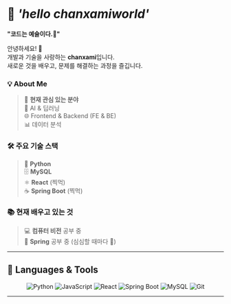 # 🚀 ***'hello chanxamiworld'***  
**"코드는 예술이다.🎨"** 

안녕하세요! 👋  
개발과 기술을 사랑하는 **chanxami**입니다.  
새로운 것을 배우고, 문제를 해결하는 과정을 즐깁니다.


### 💡 **About Me**  
>🎯 **현재 관심 있는 분야**  
>🤖 AI & 딥러닝  
>🌐 Frontend & Backend (FE & BE)  
>📊 데이터 분석  


### 🛠 **주요 기술 스택**  
>🐍 **Python**  
>🗄️ **MySQL**  
>⚛️ **React** (찍먹)  
>☕ **Spring Boot** (찍먹)

### 📚 **현재 배우고 있는 것**  
>💻 **컴퓨터 비전** 공부 중  
>🌱 **Spring** 공부 중 (심심할 때마다 🤣)

---

## 🚀 **Languages & Tools**  
<p align="center">  
  <img src="https://img.shields.io/badge/Python-3776AB?style=for-the-badge&logo=python&logoColor=white" alt="Python">  
  <img src="https://img.shields.io/badge/JavaScript-F7DF1E?style=for-the-badge&logo=javascript&logoColor=black" alt="JavaScript">  
  <img src="https://img.shields.io/badge/React-61DAFB?style=for-the-badge&logo=react&logoColor=black" alt="React">  
  <img src="https://img.shields.io/badge/Spring%20Boot-6DB33F?style=for-the-badge&logo=springboot&logoColor=white" alt="Spring Boot">  
  <img src="https://img.shields.io/badge/MySQL-4479A1?style=for-the-badge&logo=mysql&logoColor=white" alt="MySQL">  
  <img src="https://img.shields.io/badge/Git-F05032?style=for-the-badge&logo=git&logoColor=white" alt="Git">  
</p>

---


